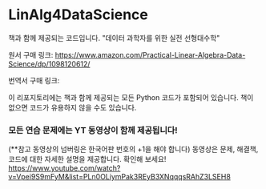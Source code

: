 # LinAlg4DataScience
책과 함께 제공되는 코드입니다. 
"데이터 과학자를 위한 실전 선형대수학"

원서 구매 링크:
https://www.amazon.com/Practical-Linear-Algebra-Data-Science/dp/1098120612/

번역서 구매 링크:


이 리포지토리에는 책과 함께 제공되는 모든 Python 코드가 포함되어 있습니다. 책이 없으면 코드가 유용하지 않을 수도 있습니다.

### 모든 연습 문제에는 YT 동영상이 함께 제공됩니다!
(**참고 동영상의 넘버링은 한국어판 번호의 +1을 해야 합니다)
동영상은 문제, 해결책, 코드에 대한 자세한 설명을 제공합니다. 확인해 보세요!
https://www.youtube.com/watch?v=Vpei9S9mFyM&list=PLn0OLiymPak3REyB3XNqqqsRAhZ3LSEH8
